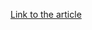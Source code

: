 [Link to the article](https://thehackernews.com/2024/11/new-helldown-ransomware-expands-attacks.html)
